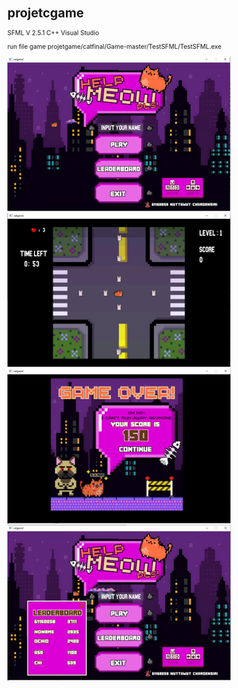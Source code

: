 # projetcgame

SFML V 2.5.1  C++ Visual Studio


run file  game projetgame/catfinal/Game-master/TestSFML/TestSFML.exe






![alt text](c001.PNG)
![alt text](c002.PNG)
![alt text](c003.PNG)
![alt text](c004.PNG)
